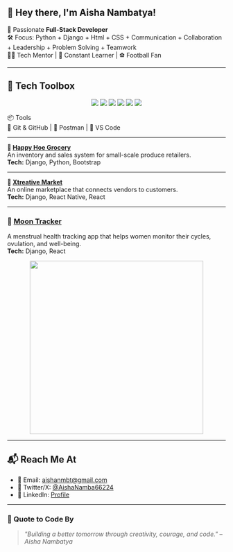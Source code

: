 ## 👋 Hey there, I'm Aisha Nambatya!


🎯 Passionate **Full-Stack Developer**  
🛠️ Focus: Python + Django + Html + CSS +  Communication + Collaboration + Leadership + Problem Solving + Teamwork  
👩‍💼 Tech Mentor | 🌱 Constant Learner | ⚽ Football Fan



---

## 🧰 Tech Toolbox

<p align="center">
  <img src="https://img.shields.io/badge/-Python-3776AB?style=flat&logo=python&logoColor=white"/>
  <img src="https://img.shields.io/badge/-Django-092E20?style=flat&logo=django&logoColor=white"/>
  <img src="https://img.shields.io/badge/-HTML-E34F26?style=flat&logo=html5&logoColor=white"/>
  <img src="https://img.shields.io/badge/-CSS-1572B6?style=flat&logo=css3&logoColor=white"/>
  <img src="https://img.shields.io/badge/-Bootstrap-7952B3?style=flat&logo=bootstrap&logoColor=white"/>
  <img src="https://img.shields.io/badge/-Soft%20Skills-4CAF50?style=flat&logo=handshake&logoColor=white"/>
</p>

📦 Tools  
🔧 Git & GitHub | 🔬 Postman | 🧪 VS Code

---

**🛒 [Happy Hoe Grocery](https://github.com/Aisha-Nambatya/projectie)**  
An inventory and sales system for small-scale produce retailers.  
**Tech:** Django, Python, Bootstrap  


---

**🧘 [Xtreative Market](https://admin-xtreative-wb.onrender.com/admin-dashboard)**  
An online marketplace that connects vendors to customers.  
**Tech:** Django, React Native, React  

---
### 🌙 [Moon Tracker](https://your-link-here.com)  
A menstrual health tracking app that helps women monitor their cycles, ovulation, and well-being.  
**Tech:** Django, React  


<p align="center">
  <img src="https://github-readme-stats.vercel.app/api?username=Aisha-Nambatya&show_icons=true&theme=calm" width="400"/>
</p>

---

## 📬 Reach Me At

- 📧 Email: [aishanmbt@gmail.com](mailto:aishanmbt@gmail.com)
- 🧵 Twitter/X: [@AishaNamba66224](https://x.com/AishaNamba66224)
- 🔗 LinkedIn: [Profile](https://www.linkedin.com/in/aisha-nambatya-228581339/)

---

### 💬 Quote to Code By
> _"Building a better tomorrow through creativity, courage, and code." – Aisha Nambatya_
